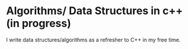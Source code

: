 # Algorithms/ Data Structures in c++ (in progress)

I write data structures/algorithms as a refresher to C++ in my free time.
